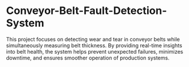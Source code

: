 # Conveyor-Belt-Fault-Detection-System
This project focuses on detecting wear and tear in conveyor belts while simultaneously measuring belt thickness. By providing real-time insights into belt health, the system helps prevent unexpected failures, minimizes downtime, and ensures smoother operation of production systems.
